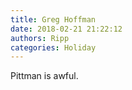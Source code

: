 ```yaml
---
title: Greg Hoffman
date: 2018-02-21 21:22:12
authors: Ripp
categories: Holiday
---
```


 Pittman is awful.